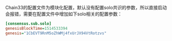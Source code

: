 Chain33的配置文件为模块化配置，默认没有配置solo共识的参数，所以直接启动会报错，需要在配置文件中增加如下solo相关的配置参数：

```ini
[consensus.sub.solo]
genesisBlockTime=1514533394
genesis="1CbEVT9RnM5oZhWMj4fxUrJX94VtRotzvs"
```